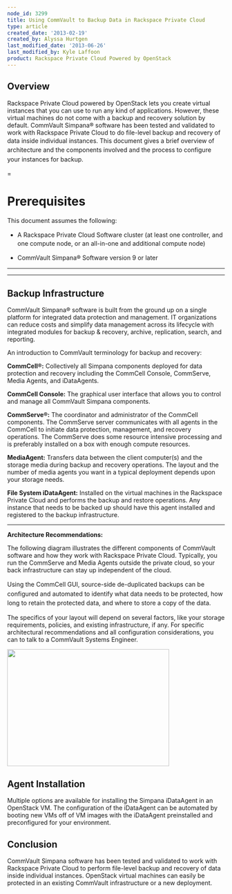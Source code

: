 ```yaml
---
node_id: 3299
title: Using CommVault to Backup Data in Rackspace Private Cloud
type: article
created_date: '2013-02-19'
created_by: Alyssa Hurtgen
last_modified_date: '2013-06-26'
last_modified_by: Kyle Laffoon
product: Rackspace Private Cloud Powered by OpenStack
---
```


Overview
--------

Rackspace Private Cloud powered by OpenStack lets you create virtual
instances that you can use to run any kind of applications. However,
these virtual machines do not come with a backup and recovery solution
by default. CommVault Simpana&reg; software has been tested and validated to
work with Rackspace Private Cloud to do file-level backup and recovery
of data inside individual instances. <span
style="line-height: 1.538em;">This document gives a brief overview of
architecture and the components involved and the process to configure
your instances for backup.</span>


=

Prerequisites
=============

This document assumes the following:

-   <span style="line-height: 1.538em;">A Rackspace Private Cloud
    Software cluster (at least one controller, and one compute node, or
    an all-in-one and additional compute node)</span>

<!-- -->

-   <span style="line-height: 1.538em;">CommVault Simpana&reg; Software
    version 9 or later</span>

** **
-----

**Backup Infrastructure**
-------------------------

CommVault Simpana&reg; software is built from the ground up on a single
platform for integrated data protection and management. IT organizations
can reduce costs and simplify data management across its lifecycle with
integrated modules for backup & recovery, archive, replication, search,
and reporting.

An introduction to CommVault terminology for backup and recovery:

**CommCell&reg;:** Collectively all Simpana components deployed for data
protection and recovery including the CommCell Console, CommServe, Media
Agents, and iDataAgents.

**CommCell Console:** The graphical user interface that allows you to
control and manage all CommVault Simpana components.

**CommServe&reg;:** The coordinator and administrator of the CommCell
components. The CommServe server communicates with all agents in the
CommCell to initiate data protection, management, and recovery
operations.  The CommServe does some resource intensive processing and
is preferably installed on a box with enough compute resources.

**MediaAgent:** Transfers data between the client computer(s) and the
storage media during backup and recovery operations. The layout and the
number of media agents you want in a typical deployment depends upon
your storage needs.

**File System iDataAgent:** Installed on the virtual machines in the
Rackspace Private Cloud and performs the backup and restore operations.
Any instance that needs to be backed up should have this agent installed
and registered to the backup infrastructure.

** **

**Architecture Recommendations:**

The following diagram illustrates the different components of CommVault
software and how they work with Rackspace Private Cloud. Typically, you
run the CommServe and Media Agents outside the private cloud, so your
back infrastructure can stay up independent of the cloud.

<span style="line-height: 1.538em;">Using the CommCell GUI, source-side
de-duplicated backups can be configured and automated to identify what
data needs to be protected, how long to retain the protected data, and
where to store a copy of the data.</span>

The specifics of your layout will depend on several factors, like your
storage requirements, policies, and existing infrastructure, if any. For
specific architectural recommendations and all configuration
considerations, you can to talk to a CommVault Systems Engineer.

<img src="/knowledge_center/sites/default/files/styles/half_width/public/field/image/commvault_rackspace_openstack_layout.png" class="image-half_width" width="375" height="271" />

Agent Installation
------------------

Multiple options are available for installing the Simpana iDataAgent in
an OpenStack VM. The configuration of the iDataAgent can be automated by
booting new VMs off of VM images with the iDataAgent preinstalled and
preconfigured for your environment.



Conclusion
----------

CommVault Simpana software has been tested and validated to work with
Rackspace Private Cloud to perform file-level backup and recovery of
data inside individual instances. OpenStack virtual machines can easily
be protected in an existing CommVault infrastructure or a new
deployment.



